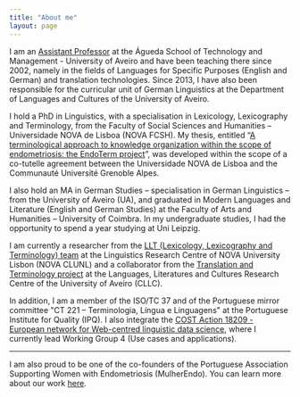 ```yaml
---
title: "About me"
layout: page
---
```


I am an [Assistant Professor](https://www.ua.pt/en/p/10320064) at the Águeda School of Technology and Management - University of Aveiro and have been teaching there since 2002, namely in the fields of Languages for Specific Purposes (English and German) and translation technologies. Since 2013, I have also been responsible for the curricular unit of German Linguistics at the Department of Languages and Cultures of the University of Aveiro.

I hold a PhD in Linguistics, with a specialisation in Lexicology, Lexicography and Terminology, from the Faculty of Social Sciences and Humanities – Universidade NOVA de Lisboa (NOVA FCSH). My thesis, entitled “[A terminological approach to knowledge organization within the scope of endometriosis: the EndoTerm project](http://hdl.handle.net/10362/49745)”, was developed within the scope of a co-tutelle agreement between the Universidade NOVA de Lisboa and the Communauté Université Grenoble Alpes.

I also hold an MA in German Studies – specialisation in German Linguistics – from the University of Aveiro (UA), and graduated in Modern Languages and Literature (English and German Studies) at the Faculty of Arts and Humanities – University of Coimbra. In my undergraduate studies, I had the opportunity to spend a year studying at Uni Leipzig.

I am currently a researcher from the [LLT (Lexicology, Lexicography and Terminology) team](https://clunl.fcsh.unl.pt/en/groups_clunl/lexicologia-lexicografia-terminologia/team/) at the Linguistics Research Centre of NOVA University Lisbon (NOVA CLUNL) and a collaborator from the [Translation and Terminology project](https://www.ua.pt/en/cllc/page/23270) at the Languages, Literatures and Cultures Research Centre of the University of Aveiro (CLLC).

In addition, I am a member of the ISO/TC 37 and of the Portuguese mirror committee "CT 221 – Terminologia, Língua e Linguagens" at the Portuguese Institute for Quality (IPQ). I also integrate the [COST Action 18209 - European network for Web-centred linguistic data science](https://www.cost.eu/actions/CA18209/), where I currently lead Working Group 4 (Use cases and applications).

***
I am also proud to be one of the co-founders of the Portuguese Association Supporting Women with Endometriosis (MulherEndo). You can learn more about our work [here](https://mulherendo.pt/).
